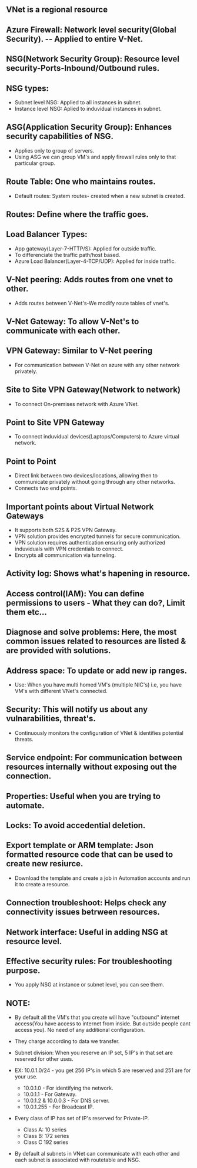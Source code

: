 VNet is a regional resource
--
Azure Firewall: Network level security(Global Security).
-- Applied to entire V-Net.
--
NSG(Network Security Group): Resource level security-Ports-Inbound/Outbound rules.
--
NSG types:
--
* Subnet level NSG: Applied to all instances in subnet.
* Instance level NSG: Aplied to induvidual instances in subnet.
  
ASG(Application Security Group): Enhances security capabilities of NSG.
--
* Applies only to group of servers.
* Using ASG we can group VM's and apply firewall rules only to that particular group.

Route Table: One who maintains routes.
--
* Default routes: System routes- created when a new subnet is created.

Routes: Define where the traffic goes.
--

Load Balancer Types:
--
* App gateway(Layer-7-HTTP/S): Applied for outside traffic.
* To differenciate the traffic path/host based.
* Azure Load Balancer(Layer-4-TCP/UDP): Applied for inside traffic.

V-Net peering: Adds routes from one vnet to other.
--
* Adds routes between V-Net's-We modify route tables of vnet's.
  
V-Net Gateway: To allow V-Net's to communicate with each other.
--
VPN Gateway: Similar to V-Net peering
--
* For communication between V-Net on azure with any other network privately.

Site to Site VPN Gateway(Network to network)
--
* To connect On-premises network with Azure VNet.

Point to Site VPN Gateway
--
* To connect induvidual devices(Laptops/Computers) to Azure virtual network.

Point to Point
--
* Direct link between two devices/locations, allowing then to communicate privately without going through any other networks.
* Connects two end points.

Important points about Virtual Network Gateways
--
* It supports both S2S & P2S VPN Gateway.
* VPN solution provides encrypted tunnels for secure communication.
* VPN solution requires authentication ensuring only authorized induviduals with VPN credentials to connect.
* Encrypts all communication via tunneling.

Activity log: Shows what's hapening in resource.
--
Access control(IAM): You can define permissions to users - What they can do?, Limit them etc...
--
Diagnose and solve problems: Here, the most common issues related to resources are listed & are provided with solutions.
--
Address space: To update or add new ip ranges.
--
* Use: When you have multi homed VM's (multiple NIC's) i.e, you have VM's with different VNet's connected.

Security: This will notify us about any vulnarabilities, threat's.
--
* Continuously monitors the configuration of VNet & identifies potential threats.

Service endpoint: For communication between resources internally without exposing out the connection.
--
Properties: Useful when you are trying to automate.
--
Locks: To avoid accedential deletion.
--
Export template or ARM template: Json formatted resource code that can be used to create new resiurce.
--
* Download the template and create a job in Automation accounts and run it to create a resource.

Connection troubleshoot: Helps check any connectivity issues betrween resources.
--
Network interface: Useful in adding NSG at resource level.
--
Effective security rules: For troubleshooting purpose.
--
* You apply NSG at instance or subnet level, you can see them.
  







NOTE:
--
* By default all the VM's that you create will have "outbound" internet access(You have access to internet from inside. But outside people cant access you). No need of any additional configuration.
* They charge according to data we transfer.
* Subnet division: When you reserve an IP set, 5 IP's in that set are reserved for other uses.
* EX: 10.0.1.0/24 - you get 256 IP's in which 5 are reserved and 251 are for your use.
    * 10.0.1.0 - For identifying the network.
    * 10.0.1.1 - For Gateway.
    * 10.0.1.2 & 10.0.0.3 - For DNS server.
    * 10.0.1.255 - For Broadcast IP.

* Every class of IP has set of IP's reserved for Private-IP.
    * Class A: 10 series
    * Class B: 172 series
    * Class C 192 series
* By default al subnets in VNet can communicate with each other and each subnet is associated with routetable and NSG.
